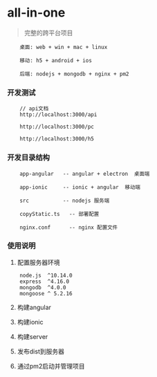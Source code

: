 # all-in-one

  >  完整的跨平台项目

```  
    桌面: web + win + mac + linux

    移动: h5 + android + ios

    后端: nodejs + mongodb + nginx + pm2

```

### 开发测试

``` 
    // api文档
    http://localhost:3000/api

    http://localhost:3000/pc

    http://localhost:3000/h5

```

### 开发目录结构

```
    app-angular   -- angular + electron  桌面端
      
    app-ionic     -- ionic + angular  移动端
      
    src           -- nodejs 服务端

    copyStatic.ts   -- 部署配置

    nginx.conf      -- nginx 配置文件

```      

### 使用说明

1. 配置服务器环境

```
    node.js  ^10.14.0
    express  ^4.16.0
    mongodb  ^4.0.0
    mongoose ^ 5.2.16

```
    
2. 构建angular

3. 构建ionic

4. 构建server

5. 发布dist到服务器

6. 通过pm2启动并管理项目

